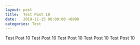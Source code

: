 ```yaml
---
layout: post
title:  Test Post 10
date:   2019-11-15 00:00:00 +0900
categories: Test
---
```



Test Post 10
Test Post 10
Test Post 10
Test Post 10
Test Post 10